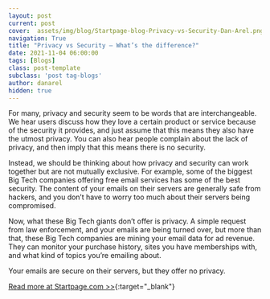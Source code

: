 ```yaml
---
layout: post
current: post
cover:  assets/img/blog/Startpage-blog-Privacy-vs-Security-Dan-Arel.png
navigation: True
title: "Privacy vs Security – What’s the difference?"
date: 2021-11-04 06:00:00
tags: [Blogs]
class: post-template
subclass: 'post tag-blogs'
author: danarel
hidden: true
---
```


For many, privacy and security seem to be words that are interchangeable. We hear users discuss how they love a certain product or service because of the security it provides, and just assume that this means they also have the utmost privacy. You can also hear people complain about the lack of privacy, and then imply that this means there is no security.

Instead, we should be thinking about how privacy and security can work together but are not mutually exclusive. For example, some of the biggest Big Tech companies offering free email services has some of the best security. The content of your emails on their servers are generally safe from hackers, and you don’t have to worry too much about their servers being compromised.

Now, what these Big Tech giants don’t offer is privacy. A simple request from law enforcement, and your emails are being turned over, but more than that, these Big Tech companies are mining your email data for ad revenue. They can monitor your purchase history, sites you have memberships with, and what kind of topics you’re emailing about.

Your emails are secure on their servers, but they offer no privacy.

[Read more at Startpage.com >>](https://www.startpage.com/privacy-please/privacy-advocate-articles/privacy-vs-security-whats-the-difference){:target="_blank"}
